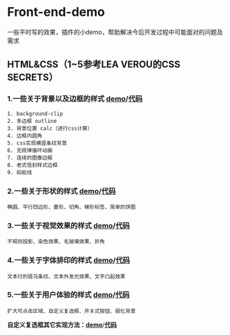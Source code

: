 # Front-end-demo
一些平时写的效果，插件的小demo，帮助解决今后开发过程中可能面对的问题及需求

## HTML&CSS（1~5参考LEA VEROU的CSS SECRETS）
### 1.一些关于背景以及边框的样式 [demo](https://seven777777.github.io/Front-end-demo/src/css-background&border.html)/[代码](https://github.com/seven777777/Front-end-demo/blob/gh-pages/src/css-background&border.html)

	1. background-clip
	2. 多边框 outline
	3. 背景位置 calc（进行css计算）
	4. 边框内圆角
	5. css实现横竖条纹背景
	6. 无规律循环动画
	7. 连续的图像边框
	8. 老式信封样式边框
	9. 蚂蚁线

### 2.一些关于形状的样式 [demo](https://seven777777.github.io/Front-end-demo/src/css-shape.html)/[代码](https://github.com/seven777777/Front-end-demo/blob/gh-pages/src/css-shape.html)

	椭圆、平行四边形、菱形、切角、梯形标签、简单的饼图

### 3.一些关于视觉效果的样式 [demo](https://seven777777.github.io/Front-end-demo/src/css-vision.html)/[代码](https://github.com/seven777777/Front-end-demo/blob/gh-pages/src/css-vision.html)

	不规则投影、染色效果、毛玻璃效果、折角

### 4.一些关于字体排印的样式 [demo](https://seven777777.github.io/Front-end-demo/src/css-font.html)/[代码](https://github.com/seven777777/Front-end-demo/blob/gh-pages/src/css-font.html)

	文本行的斑马条纹、文本外发光效果、文字凸起效果

### 5.一些关于用户体验的样式 [demo](https://seven777777.github.io/Front-end-demo/src/css-font.html)/[代码](https://github.com/seven777777/Front-end-demo/blob/gh-pages/src/css-font.html)
	
	扩大可点击区域、自定义复选框、开关式按钮、弱化背景

**自定义复选框其它实现方法：**[**demo**](https://seven777777.github.io/baidu_ife2017/views/nm-Task01.html)/[**代码**](https://github.com/seven777777/baidu_ife2017/blob/master/views/nm-Task01.html)